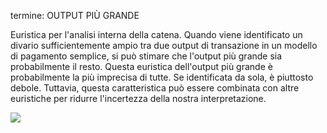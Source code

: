termine: OUTPUT PIÙ GRANDE

Euristica per l'analisi interna della catena. Quando viene identificato un divario sufficientemente ampio tra due output di transazione in un modello di pagamento semplice, si può stimare che l'output più grande sia probabilmente il resto. Questa euristica dell'output più grande è probabilmente la più imprecisa di tutte. Se identificata da sola, è piuttosto debole. Tuttavia, questa caratteristica può essere combinata con altre euristiche per ridurre l'incertezza della nostra interpretazione.

![](../../dictionnaire/assets/12.png)